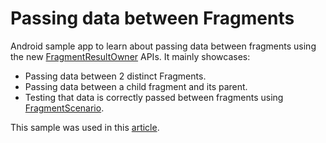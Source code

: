 # Passing data between Fragments

Android sample app to learn about passing data between fragments using the new [FragmentResultOwner](https://developer.android.com/reference/androidx/fragment/app/FragmentResultOwner) APIs. It mainly showcases:
- Passing data between 2 distinct Fragments.
- Passing data between a child fragment and its parent.
- Testing that data is correctly passed between fragments using [FragmentScenario](https://developer.android.com/reference/androidx/fragment/app/testing/FragmentScenario).

This sample was used in this [article](#).
